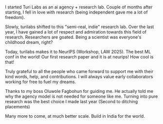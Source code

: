 I started Turi Labs as an ai agency + research lab. Couple of months after starting, I fell in love with research (being independent gave me a lot of freedom).

Slowly, turilabs shifted to this "semi-real, indie" research lab. Over the last year, I have gained a lot of respect and admiration towards this field of research. Researchers are goated. Being a scientist was everyone's childhood dream, right?

Today, turilabs makes it to NeurIPS (Workshop, LAW 2025). The best ML conf in the world! 
Our first research paper and it is at neurips! How cool is that!

Truly grateful to all the people who came forward to support me with their kind words, help, and contributions. 
I will always value early collaborators working for free to fuel my dreams. 

Thanks to my boss Oluwole Fagbohun for guiding me. He actually told me why the agency model is not needed for someone like me. Turning into pure research was the best choice I made last year (Second to ditching placements)

Many more to come, at much better scale. Build in India for the world.
